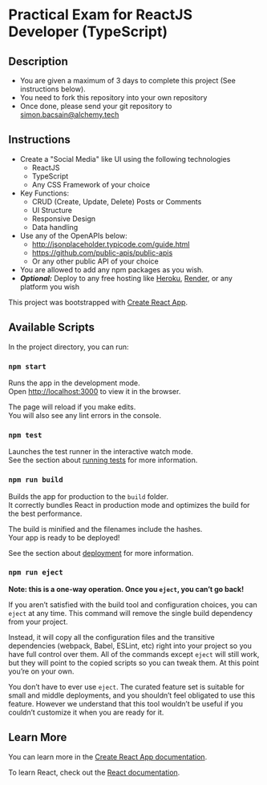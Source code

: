 # Practical Exam for ReactJS Developer (TypeScript)


## Description

* You are given a maximum of 3 days to complete this project (See instructions below).
* You need to fork this repository into your own repository
* Once done, please send your git repository to [simon.bacsain@alchemy.tech](mailto:simon.bacsain@alchemy.tech)

## Instructions

* Create a "Social Media" like UI using the following technologies
    * ReactJS
    * TypeScript
    * Any CSS Framework of your choice
* Key Functions:
    * CRUD (Create, Update, Delete) Posts or Comments
    * UI Structure
    * Responsive Design
    * Data handling
* Use any of the OpenAPIs below:
    * http://jsonplaceholder.typicode.com/guide.html
    * https://github.com/public-apis/public-apis
    * Or any other public API of your choice
* You are allowed to add any npm packages as you wish.
* **_Optional:_** Deploy to any free hosting like  [Heroku](https://www.heroku.com/), [Render](https://render.com), or any platform you wish


This project was bootstrapped with [Create React App](https://github.com/facebook/create-react-app).

## Available Scripts

In the project directory, you can run:

### `npm start`

Runs the app in the development mode.<br />
Open [http://localhost:3000](http://localhost:3000) to view it in the browser.

The page will reload if you make edits.<br />
You will also see any lint errors in the console.

### `npm test`

Launches the test runner in the interactive watch mode.<br />
See the section about [running tests](https://facebook.github.io/create-react-app/docs/running-tests) for more information.

### `npm run build`

Builds the app for production to the `build` folder.<br />
It correctly bundles React in production mode and optimizes the build for the best performance.

The build is minified and the filenames include the hashes.<br />
Your app is ready to be deployed!

See the section about [deployment](https://facebook.github.io/create-react-app/docs/deployment) for more information.

### `npm run eject`

**Note: this is a one-way operation. Once you `eject`, you can’t go back!**

If you aren’t satisfied with the build tool and configuration choices, you can `eject` at any time. This command will remove the single build dependency from your project.

Instead, it will copy all the configuration files and the transitive dependencies (webpack, Babel, ESLint, etc) right into your project so you have full control over them. All of the commands except `eject` will still work, but they will point to the copied scripts so you can tweak them. At this point you’re on your own.

You don’t have to ever use `eject`. The curated feature set is suitable for small and middle deployments, and you shouldn’t feel obligated to use this feature. However we understand that this tool wouldn’t be useful if you couldn’t customize it when you are ready for it.

## Learn More

You can learn more in the [Create React App documentation](https://facebook.github.io/create-react-app/docs/getting-started).

To learn React, check out the [React documentation](https://reactjs.org/).
